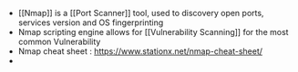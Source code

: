 -  [[Nmap]] is a [[Port Scanner]] tool, used to discovery open ports, services version and OS fingerprinting
- Nmap scripting engine allows for [[Vulnerability Scanning]] for the most common Vulnerability  
- Nmap cheat sheet : https://www.stationx.net/nmap-cheat-sheet/
- 

